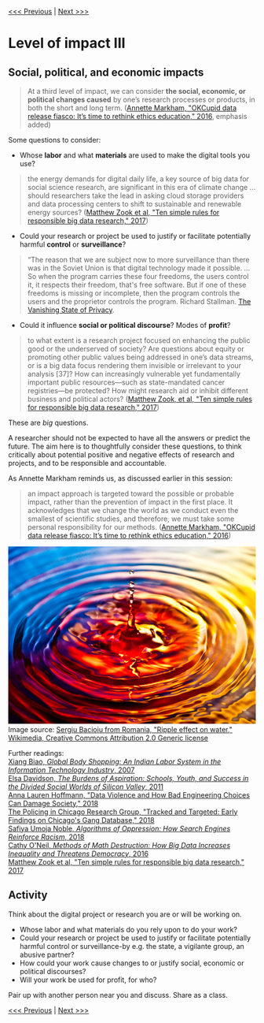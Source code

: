 [<<< Previous](impact2.md) | [Next >>>](range.md)

# Level of impact III

## Social, political, and economic impacts

> At a third level of impact, we can consider **the social, economic, or political changes caused** by one’s research processes or products, in both the short and long term. ([Annette Markham, "OKCupid data release fiasco: It’s time to rethink ethics education," 2016](http://annettemarkham.com/2016/05/okcupid-data-release-fiasco-its-time-to-rethink-ethics-education/), emphasis added)  

Some questions to consider:

- Whose **labor** and what **materials** are used to make the digital tools you use?  

> the energy demands for digital daily life, a key source of big data for social science research, are significant in this era of climate change ... should researchers take the lead in asking cloud storage providers and data processing centers to shift to sustainable and renewable energy sources? ([Matthew Zook et al, "Ten simple rules for responsible big data research," 2017](http://journals.plos.org/ploscompbiol/article?id=10.1371/journal.pcbi.1005399))  

* Could your research or project be used to justify or facilitate potentially harmful **control** or **surveillance**?    

> “The reason that we are subject now to more surveillance than there was in the Soviet Union is that digital technology made it possible. ... So when the program carries these four freedoms, the users control it, it respects their freedom, that's free software. But if one of these freedoms is missing or incomplete, then the program controls the users and the proprietor controls the program. Richard Stallman. [​​The Vanishing State of Privacy​](http://magazine.factor-tech.com/factor_winter_2017/richard_stallman_and_the_vanishing_state_of_privacy).


* Could it influence **social or political discourse**? Modes of **profit**?

> to what extent is a research project focused on enhancing the public good or the underserved of society? Are questions about equity or promoting other public values being addressed in one’s data streams, or is a big data focus rendering them invisible or irrelevant to your analysis [37]? How can increasingly vulnerable yet fundamentally important public resources—such as state-mandated cancer registries—be protected? How might research aid or inhibit different business and political actors? ([Matthew Zook, et al, "Ten simple rules for responsible big data research," 2017](http://journals.plos.org/ploscompbiol/article?id=10.1371/journal.pcbi.1005399))  

These are *big* questions.  

A researcher should not be expected to have all the answers or predict the future. The aim here is to thoughtfully consider these questions, to think critically about potential positive and negative effects of research and projects, and to be responsible and accountable.  

As Annette Markham reminds us, as discussed earlier in this session:  

> an impact approach is targeted toward the possible or probable impact, rather than the prevention of impact in the first place. It acknowledges that we change the world as we conduct even the smallest of scientific studies, and therefore, we must take some personal responsibility for our methods. ([Annette Markham, "OKCupid data release fiasco: It’s time to rethink ethics education," 2016](http://annettemarkham.com/2016/05/okcupid-data-release-fiasco-its-time-to-rethink-ethics-education/))  

![close-up photo of a drop of water falling into a pool of water, creating a series of concentric ripples](../images/ripple.jpg)  
Image source: [Sergiu Bacioiu from Romania, "Ripple effect on water," Wikimedia, Creative Commons Attribution 2.0 Generic license](https://commons.wikimedia.org/wiki/File:Ripple_effect_on_water.jpg)  

Further readings:  
[Xiang Biao, *Global Body Shopping: An Indian Labor System in the Information Technology Industry*, 2007](https://press.princeton.edu/titles/8315.html)  
[Elsa Davidson, *The Burdens of Aspiration: Schools, Youth, and Success in the Divided Social Worlds of Silicon Valley*, 2011](https://nyupress.org/books/9780814720875/)  
[Anna Lauren Hoffmann, "Data Violence and How Bad Engineering Choices Can Damage Society," 2018](https://medium.com/s/story/data-violence-and-how-bad-engineering-choices-can-damage-society-39e44150e1d4)  
[The Policing in Chicago Research Group, "Tracked and Targeted: Early Findings on Chicago's Gang Database," 2018](http://erasethedatabase.com/wp-content/uploads/2018/02/Tracked-Targeted-0217.pdf)  
[Safiya Umoja Noble, *Algorithms of Oppression: How Search Engines Reinforce Racism*, 2018](https://nyupress.org/books/9781479837243/)  
[Cathy O'Neil, *Methods of Math Destruction: How Big Data Increases Inequality and Threatens Democracy*, 2016](https://weaponsofmathdestructionbook.com/)  
[Matthew Zook et al, "Ten simple rules for responsible big data research," 2017](http://journals.plos.org/ploscompbiol/article?id=10.1371/journal.pcbi.1005399)  

## Activity   

Think about the digital project or research you are or will be working on. 

* Whose labor and what materials do you rely upon to do your work?  
* Could your research or project be used to justify or facilitate potentially harmful control or surveillance-by e.g. the state, a vigilante group, an abusive partner?  
* How could your work cause changes to or justify social, economic or political discourses?  
* Will your work be used for profit, for who?  

Pair up with another person near you and discuss. Share as a class.    

[<<< Previous](impact2.md) | [Next >>>](range.md)
